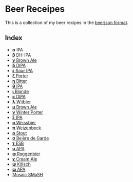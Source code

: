 # Beer Receipes

This is a collection of my beer recipes in the [beerjson format](https://github.com/beerjson/beerjson).

## Index

- **α** IPA
- **β** DH-IPA
- [**γ** Brown Ale](gamma-brown-ale.json)
- [**δ** DIPA](delta-dipa.json)
- [**ϵ** Sour IPA](epsilon-sour-ipa.json)
- [**ζ** Porter](zeta-porter.json)
- [**η** Bitter](eta-bitter.json)
- [**θ** IPA](theta-ipa.json)
- [**ι** Blonde](iota-blonde.json)
- [**κ** DIPA](kappa-dipa.json)
- [**λ** Witbier](lambda-witbier.json)
- [**μ** Brown Ale](mu-brown-ale.json)
- [**ν** Winter Porter](nu-winter-porter.json)
- [**ξ** IPA](xi-ipa.json)
- [**ο** Weissbier](omicron-weissbier.json)
- [**π** Weizenbock](pi-weizenbock.json)
- [**ρ** Stout](rho-stout.json)
- [**σ** Beière de Garde](sigma-biere-de-garde.json)
- [**τ** ESB](tau-esb.json)
- [**υ** APA](upsilon-apa.json)
- [**φ** Roggenbier](phi-roggenbier.json)
- [**χ** Cream Ale](chi-cream-ale.json)
- [**ψ** Kölsch](psi-kolsch.json)
- [**ω** APA](omega-apa.json)
- [Mosaic SMaSH](mosaic-smash.json)
